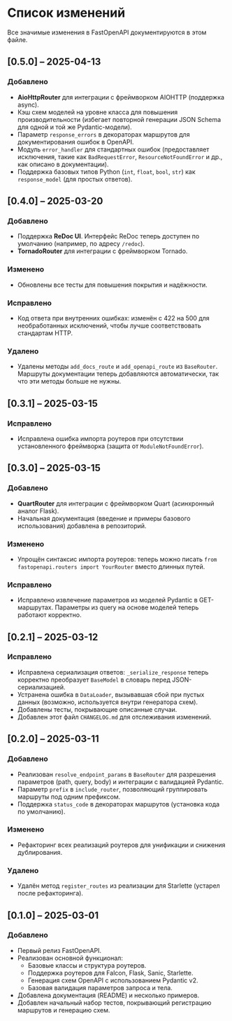 # Список изменений

Все значимые изменения в FastOpenAPI документируются в этом файле.

## [0.5.0] – 2025-04-13

### Добавлено
- **AioHttpRouter** для интеграции с фреймворком AIOHTTP (поддержка async).
- Кэш схем моделей на уровне класса для повышения производительности (избегает повторной генерации JSON Schema для одной и той же Pydantic-модели).
- Параметр `response_errors` в декораторах маршрутов для документирования ошибок в OpenAPI.
- Модуль `error_handler` для стандартных ошибок (предоставляет исключения, такие как `BadRequestError`, `ResourceNotFoundError` и др., как описано в документации).
- Поддержка базовых типов Python (`int`, `float`, `bool`, `str`) как `response_model` (для простых ответов).

## [0.4.0] – 2025-03-20

### Добавлено
- Поддержка **ReDoc UI**. Интерфейс ReDoc теперь доступен по умолчанию (например, по адресу `/redoc`).
- **TornadoRouter** для интеграции с фреймворком Tornado.

### Изменено
- Обновлены все тесты для повышения покрытия и надёжности.

### Исправлено
- Код ответа при внутренних ошибках: изменён с 422 на 500 для необработанных исключений, чтобы лучше соответствовать стандартам HTTP.

### Удалено
- Удалены методы `add_docs_route` и `add_openapi_route` из `BaseRouter`. Маршруты документации теперь добавляются автоматически, так что эти методы больше не нужны.

## [0.3.1] – 2025-03-15

### Исправлено
- Исправлена ошибка импорта роутеров при отсутствии установленного фреймворка (защита от `ModuleNotFoundError`).

## [0.3.0] – 2025-03-15

### Добавлено
- **QuartRouter** для интеграции с фреймворком Quart (асинхронный аналог Flask).
- Начальная документация (введение и примеры базового использования) добавлена в репозиторий.

### Изменено
- Упрощён синтаксис импорта роутеров: теперь можно писать `from fastopenapi.routers import YourRouter` вместо длинных путей.

### Исправлено
- Исправлено извлечение параметров из моделей Pydantic в GET-маршрутах. Параметры из query на основе моделей теперь работают корректно.

## [0.2.1] – 2025-03-12

### Исправлено
- Исправлена сериализация ответов: `_serialize_response` теперь корректно преобразует `BaseModel` в словарь перед JSON-сериализацией.
- Устранена ошибка в `DataLoader`, вызывавшая сбой при пустых данных (возможно, используется внутри генератора схем).
- Добавлены тесты, покрывающие описанные случаи.
- Добавлен этот файл `CHANGELOG.md` для отслеживания изменений.

## [0.2.0] – 2025-03-11

### Добавлено
- Реализован `resolve_endpoint_params` в `BaseRouter` для разрешения параметров (path, query, body) и интеграции с валидацией Pydantic.
- Параметр `prefix` в `include_router`, позволяющий группировать маршруты под одним префиксом.
- Поддержка `status_code` в декораторах маршрутов (установка кода по умолчанию).

### Изменено
- Рефакторинг всех реализаций роутеров для унификации и снижения дублирования.

### Удалено
- Удалён метод `register_routes` из реализации для Starlette (устарел после рефакторинга).

## [0.1.0] – 2025-03-01

### Добавлено
- Первый релиз FastOpenAPI.
- Реализован основной функционал:
  - Базовые классы и структура роутеров.
  - Поддержка роутеров для Falcon, Flask, Sanic, Starlette.
  - Генерация схем OpenAPI с использованием Pydantic v2.
  - Базовая валидация параметров запроса и тела.
- Добавлена документация (README) и несколько примеров.
- Добавлен начальный набор тестов, покрывающий регистрацию маршрутов и генерацию схем.
